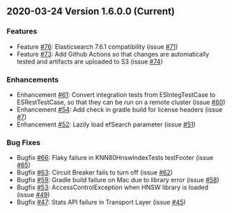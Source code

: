 ## 2020-03-24 Version 1.6.0.0 (Current)
### Features
* Feature [#76](https://github.com/opendistro-for-elasticsearch/k-NN/pull/72): Elasticsearch 7.6.1 compatibility (issue [#71](https://github.com/opendistro-for-elasticsearch/k-NN/issues/71))
* Feature [#73](https://github.com/opendistro-for-elasticsearch/k-NN/pull/73): Add Github Actions so that changes are automatically tested and artifacts are uploaded to S3 (issue [#74](https://github.com/opendistro-for-elasticsearch/k-NN/issues/74))

### Enhancements
* Enhancement [#61](https://github.com/opendistro-for-elasticsearch/k-NN/pull/61): Convert integration tests from ESIntegTestCase to ESRestTestCase, so that they can be run on a remote cluster (issue [#60](https://github.com/opendistro-for-elasticsearch/k-NN/issues/60))
* Enhancement [#54](https://github.com/opendistro-for-elasticsearch/k-NN/pull/54): Add check in gradle build for license headers (issue [#7](https://github.com/opendistro-for-elasticsearch/k-NN/issues/7))
* Enhancement [#52](https://github.com/opendistro-for-elasticsearch/k-NN/pull/52): Lazily load efSearch parameter (issue [#51](https://github.com/opendistro-for-elasticsearch/k-NN/issues/51))

### Bug Fixes
* Bugfix [#66](https://github.com/opendistro-for-elasticsearch/k-NN/pull/66): Flaky failure in KNN80HnswIndexTests testFooter (issue [#65](https://github.com/opendistro-for-elasticsearch/k-NN/issues/65))
* Bugfix [#63](https://github.com/opendistro-for-elasticsearch/k-NN/pull/63): Circuit Breaker fails to turn off (issue [#62](https://github.com/opendistro-for-elasticsearch/k-NN/issues/62))
* Bugfix [#59](https://github.com/opendistro-for-elasticsearch/k-NN/pull/59): Gradle build failure on Mac due to library error (issue [#58](https://github.com/opendistro-for-elasticsearch/k-NN/issues/58))
* Bugfix [#53](https://github.com/opendistro-for-elasticsearch/k-NN/pull/53): AccessControlException when HNSW library is loaded (issue [#49](https://github.com/opendistro-for-elasticsearch/k-NN/issues/49))
* Bugfix [#47](https://github.com/opendistro-for-elasticsearch/k-NN/pull/47): Stats API failure in Transport Layer (issue [#45](https://github.com/opendistro-for-elasticsearch/k-NN/issues/45))
